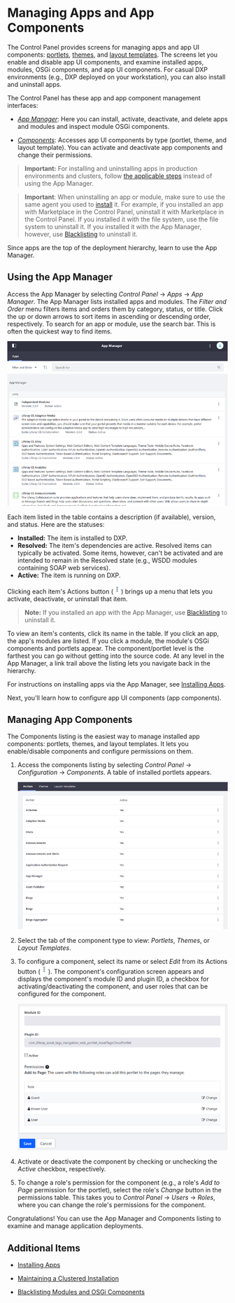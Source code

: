 # Managing Apps and App Components

The Control Panel provides screens for managing apps and app UI components: [portlets](https://help.liferay.com/hc/en-us/articles/360029046351-Introduction-to-Portlets), [themes](https://help.liferay.com/hc/en-us/articles/360035581011-UI-Architecture#themes), and [layout templates](https://help.liferay.com/hc/en-us/articles/360028726612-Layout-Templates). The screens let you enable and disable app UI components, and examine installed apps, modules, OSGi components, and app UI components. For casual DXP environments (e.g., DXP deployed on your workstation), you can also install and uninstall apps.

The Control Panel has these app and app component management interfaces:

- [*App Manager*](#using-the-app-manager): Here you can install, activate, deactivate, and delete apps and modules and inspect module OSGi components.

- [*Components*](#managing-app-components): Accesses app UI components by type (portlet, theme, and layout template). You can activate and deactivate app components and change their permissions.

> **Important:** For installing and uninstalling apps in production environments and clusters, follow [the applicable steps](./03-installing-apps.md#installing-apps-in-production) instead of using the App Manager.

> **Important**: When uninstalling an app or module, make sure to use the same agent you used to [install](./03-installing-apps.md) it. For example, if you installed an app with Marketplace in the Control Panel, uninstall it with Marketplace in the Control Panel. If you installed it with the file system, use the file system to uninstall it. If you installed it with the App Manager, however, use [Blacklisting](./05-blacklisting-modules-and-osgi-components.md) to uninstall it.

Since apps are the top of the deployment hierarchy, learn to use the App Manager.

## Using the App Manager

Access the App Manager by selecting *Control Panel* &rarr; *Apps* &rarr; *App Manager*. The App Manager lists installed apps and modules. The *Filter and Order* menu filters items and orders them by category, status, or title. Click the up or down arrows to sort items in ascending or descending order, respectively. To search for an app or module, use the search bar. This is often the quickest way to find items.

![Figure 1: The App Manager manages apps, modules, and components installed in your DXP instance.](./managing-apps-and-app-components/app-manager.png)

Each item listed in the table contains a description (if available), version, and status. Here are the statuses:

- **Installed:** The item is installed to DXP.
- **Resolved:** The item's dependencies are active. Resolved items can typically be activated. Some items, however, can't be  activated and are intended to remain in the Resolved state (e.g., WSDD modules containing SOAP web services).
- **Active:** The item is running on DXP.

Clicking each item's Actions button (![Actions](./managing-apps-and-app-components/icon-actions.png)) brings up a menu that lets you activate, deactivate, or uninstall that item.

> **Note:** If you installed an app with the App Manager, use [Blacklisting](./05-blacklisting-modules-and-osgi-components.md) to uninstall it.

To view an item's contents, click its name in the table. If you click an app, the app's modules are listed. If you click a module, the module's OSGi components and portlets appear. The component/portlet level is the farthest you can go without getting into the source code. At any level in the App Manager, a link trail above the listing lets you navigate back in the hierarchy.

For instructions on installing apps via the App Manager, see  [Installing Apps](./02-using-the-liferay-marketplace.md#installing-apps).

Next, you'll learn how to configure app UI components (app components).

## Managing App Components

The Components listing is the easiest way to manage installed app components: portlets, themes, and layout templates. It lets you enable/disable components and configure permissions on them.

1. Access the components listing by selecting *Control Panel* &rarr; *Configuration* &rarr; *Components*. A table of installed portlets appears.

    ![Figure 2: The components listing lets you manage the portlets, themes, and layout templates installed to your DXP instance.](./managing-apps-and-app-components/components-list.png)

1. Select the tab of the component type to view: *Portlets*, *Themes*, or *Layout Templates*.

1. To configure a component, select its name or select *Edit* from its Actions button (![Actions](./managing-apps-and-app-components/icon-actions.png)). The component's configuration screen appears and displays the component's module ID and plugin ID, a checkbox for activating/deactivating the component, and user roles that can be configured for the component.

    ![Figure 3: You can activate or deactivate a component, and change its permissions.](./managing-apps-and-app-components/components-configuration.png)

1. Activate or deactivate the component by checking or unchecking the *Active* checkbox, respectively.

1. To change a role's permission for the component (e.g., a role's *Add to Page* permission for the portlet), select the role's *Change* button in the permissions table. This takes you to *Control Panel* &rarr; *Users* &rarr; *Roles*, where you can change the role's permissions for the component.

Congratulations! You can use the App Manager and Components listing to examine and manage application deployments.

## Additional Items

- [Installing Apps](./03-installing-apps.md)

- [Maintaining a Clustered Installation](../../../installation-and-upgrades/10-maintaining-clusters/01-maintaining-clustered-installations.md)

- [Blacklisting Modules and OSGi Components](./05-blacklisting-modules-and-osgi-components.md)
